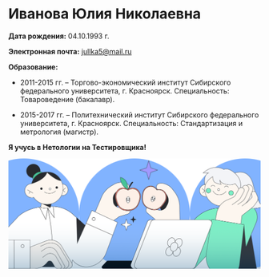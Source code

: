# Иванова Юлия Николаевна
**Дата рождения:** 04.10.1993 г.

**Электронная почта:** jullka5@mail.ru

**Образование:**

- 2011-2015 гг. – Торгово-экономический институт Сибирского федерального университета, г. Красноярск.
Специальность: Товароведение (бакалавр).

- 2015-2017 гг. – Политехнический институт Сибирского федерального университета, г. Красноярск.
Специальность: Стандартизация и метрология (магистр).

**Я учусь в Нетологии на Тестировщика!**

![Логотип](1.png)